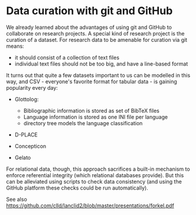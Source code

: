 
# Data curation with git and GitHub

We already learned about the advantages of using git and GitHub to collaborate on research projects.
A special kind of research project is the curation of a dataset. For research data to be amenable for
curation via git means:

- it should consist of a collection of text files
- individual text files should not be too big, and have a line-based format

It turns out that quite a few datasets important to us can be modelled in this way, and CSV - everyone's 
favorite format for tabular data - is gaining popularity every day:

- Glottolog:
  - Bibliographic information is stored as set of BibTeX files
  - Language information is stored as one INI file per language
  - directory tree models the language classification

- D-PLACE
- Concepticon
- Gelato

For relational data, though, this approach sacrifices a built-in mechanism to enforce referential integrity
(which relational databases provide). But this can be alleviated using scripts to check data consistency
(and using the GitHub platform these checks could be run automatically).

See also https://github.com/clld/lanclid2/blob/master/presentations/forkel.pdf
